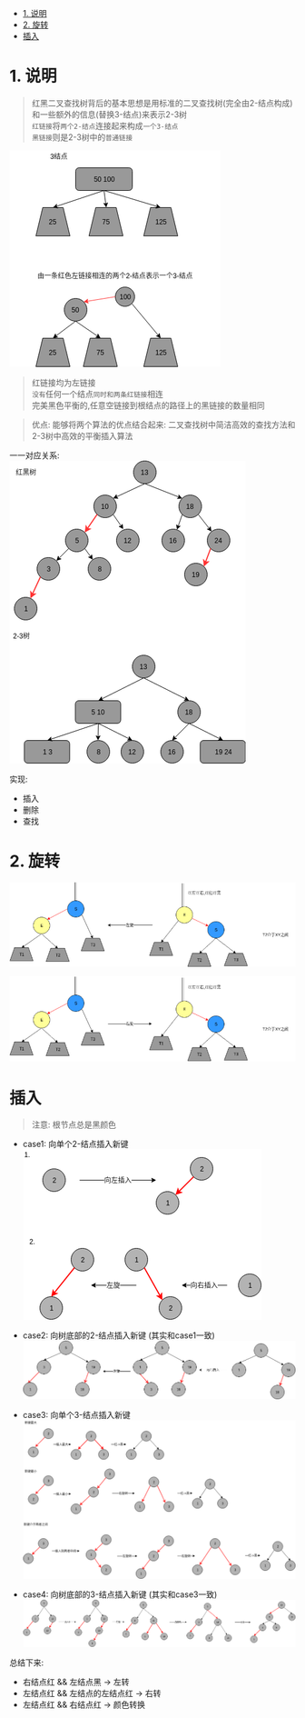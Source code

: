 <!-- TOC -->

- [1. 说明](#1-说明)
- [2. 旋转](#2-旋转)
- [插入](#插入)

<!-- /TOC -->


<a id="markdown-1-说明" name="1-说明"></a>
# 1. 说明

> 红黑二叉查找树背后的基本思想是用标准的二叉查找树(完全由2-结点构成)和一些额外的信息(替换3-结点)来表示2-3树  
> `红链接`将`两个2-结点`连接起来构成`一个3-结点`  
> `黑链接`则是2-3树中的`普通链接`

![](3.png)

> 红链接均为左链接  
> `没有`任何一个结点`同时和两条红链接`相连  
> 完美黑色平衡的,任意空链接到根结点的路径上的黑链接的数量相同  

> 优点: 能够将两个算法的优点结合起来: 二叉查找树中简洁高效的查找方法和2-3树中高效的平衡插入算法


一一对应关系:  
![](rb.png)

实现:
* 插入
* 删除
* 查找



<a id="markdown-2-旋转" name="2-旋转"></a>
# 2. 旋转

![](leftrotation.png)

![](rightrotation.png)

<a id="markdown-插入" name="插入"></a>
# 插入
> 注意: 根节点总是黑颜色

* case1: 向单个2-结点插入新键   
![](case1.png)

* case2: 向树底部的2-结点插入新键 (其实和case1一致)
![](case2.png)

* case3: 向单个3-结点插入新键 
![](case3.png)

* case4: 向树底部的3-结点插入新键 (其实和case3一致)  
![](case4.png)
 

 总结下来:

 * 右结点红 && 左结点黑 -> 左转
 * 左结点红 && 左结点的左结点红 -> 右转
 * 左结点红 && 右结点红 -> 颜色转换

 